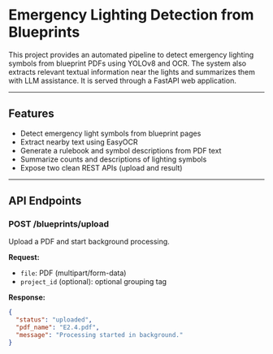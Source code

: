 # Emergency Lighting Detection from Blueprints

This project provides an automated pipeline to detect emergency lighting symbols from blueprint PDFs using YOLOv8 and OCR. The system also extracts relevant textual information near the lights and summarizes them with LLM assistance. It is served through a FastAPI web application.

---

## Features

- Detect emergency light symbols from blueprint pages
- Extract nearby text using EasyOCR
- Generate a rulebook and symbol descriptions from PDF text
- Summarize counts and descriptions of lighting symbols
- Expose two clean REST APIs (upload and result)

---

## API Endpoints

### POST /blueprints/upload

Upload a PDF and start background processing.

**Request:**

- `file`: PDF (multipart/form-data)
- `project_id` (optional): optional grouping tag

**Response:**

```json
{
  "status": "uploaded",
  "pdf_name": "E2.4.pdf",
  "message": "Processing started in background."
}

